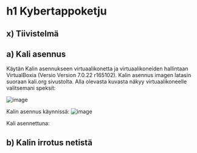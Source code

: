 # h1 Kybertappoketju

## x) Tiivistelmä

## a) Kali asennus

Käytän Kalin asennukseen virtuaalikonetta ja virtuaalikoneiden hallintaan VirtualBoxia (Versio Version 7.0.22 r165102). Kalin asennus imagen latasin suoraan kali.org sivustolta.
Alla olevasta kuvasta näkyy virtuaalikoneelle valitsemani speksit:

![image](https://github.com/user-attachments/assets/779232a1-c28f-4455-89b1-ad793a97290e)

Kalin asennus käynnissä:
![image](https://github.com/user-attachments/assets/498bf032-833c-47a8-b503-a79869d72777)

Kali asennettuna:


## b) Kalin irrotus netistä

